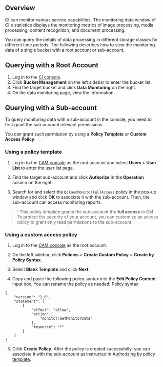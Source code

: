 ## Overview

CI can monitor various service capabilities. The monitoring data window of CI's statistics displays the monitoring metrics of image processing, media processing, content recognition, and document processing.

You can query the details of data processing in different storage classes for different time periods. The following describes how to view the monitoring data of a single bucket with a root account or sub-account.


## Querying with a Root Account

1. Log in to the [CI console](https://console.cloud.tencent.com/ci).
2. Click **Bucket Management** on the left sidebar to enter the bucket list.
3. Find the target bucket and click **Data Monitoring** on the right.
4. On the data monitoring page, view the information.



## Querying with a Sub-account

To query monitoring data with a sub-account in the console, you need to first grant the sub-account relevant permissions.

You can grant such permission by using a **Policy Template** or **Custom Access Policy**.


<a id="celie"></a>
### Using a policy template

1. Log in to the [CAM console](https://console.cloud.tencent.com/cam) as the root account and select **Users** > **User List** to enter the user list page.
2. Find the target sub-account and click **Authorize** in the **Operation** column on the right.

3. Search for and select the `QcloudMonitorFullAccess` policy in the pop-up window and click **OK** to associate it with the sub-account. Then, the sub-account can access monitoring reports.
>! This policy template grants the sub-account the **full access** to CM. To protect the security of your account, you can customize an access policy to grant only read permissions to the sub-account.

### Using a custom access policy

1. Log in to the [CAM console](https://console.cloud.tencent.com/cam) as the root account.
2. On the left sidebar, click **Policies** > **Create Custom Policy** > **Create by Policy Syntax**.
3. Select **Blank Template** and click **Next**.

4. Copy and paste the following policy syntax into the **Edit Policy Content** input box.
You can rename the policy as needed.
Policy syntax:
```shell
{
    "version": "2.0",
    "statement": [
        {
            "effect": "allow",
            "action":[
                "monitor:GetMonitorData"
            ],
            "resource": "*"
        }
    ]
}
```
5. Click **Create Policy**.
After the policy is created successfully, you can associate it with the sub-account as instructed in [Authorizing by policy template](#celie).
